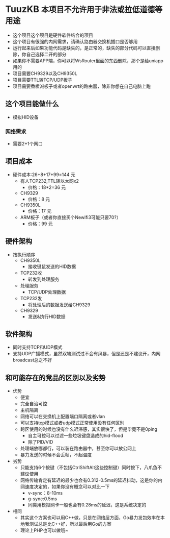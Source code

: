 # TuuzKB **`本项目不允许用于非法或拉低道德等用途`**

- 这个项目这个项目是硬件软件结合的项目
- 这个项目有很强的内网需求，请确认路由器交换机插口是否够用
- 运行起来后如果功能代码是缺失的，是正常的，缺失的部分代码可以直接删除，你自己选择二开的部分
- 如果你不需要APP端，你可以将WsRouter里面的东西删除，那个是给uniapp用的
- 项目需要CH9329以及CH9350L
- 项目需要TTL转TCP/UDP板子
- 项目需要香橙派板子或者openwrt的路由器，除非你想在自己电脑上跑

## 这个项目能做什么

- 模拟HID设备

### 网络需求

- 需要2+1个网口

## 项目成本

- 硬件成本:26+8+17+99=144 元
    - 有人TCP232,TTL转以太网x2
        - 价格：18*2=36 元
    - CH9329
        - 价格：8 元
    - CH9350L
        - 价格：17 元
    - ARM板子（或者你直接买个Newifi3可能只要70?）
        - 价格：99 元

## 硬件架构

- 按执行顺序
    - CH9350L
        - 接收键鼠发送的HID数据
    - TCP232收
        - 转发到处理服务
    - 处理服务
        - TCP/UDP处理数据
    - TCP232发
        - 将处理后的数据发送给CH9329
    - CH9329
        - 发送&执行HID数据

## 软件架构

- 同时支持TCP和UDP模式
- 支持UDP广播模式，虽然双端测试过不会有风暴，但是还是不建议开，内网broadcast总之不好

## 和可能存在的竞品的区别以及劣势

- 优势
    - 便宜
    - 完全自治可控
    - 主机隔离
    - 网络可以在交换机上配置端口隔离或者vlan
    - 可以支持tcp模式或者udp模式正常使用没有任何区别
  - 跨区使用的时候也没有什么迟滞感，其实很快了，但是毕竟不是0ping
      - 自主可控可以过滤一些垃圾键盘造成的hid-flood
      - 除了PID/VID
  - 处理端放哪都行，可以装在路由器中，甚至你可以放公网上
  - 暴力发送的时候不会丢帧，不起温度
- 劣势
    - 只能支持6个按键（不包括CtrlShiftAlt这些控制键）同时按下，八爪鱼不建议使用
    - 网络传输肯定有延迟的最少也会有0.312-0.5ms的延迟抖动，这是你的内网速度决定的，如果你没有概念可以对比一下
        - v-sync：8-10ms
        - g-sync:0.5ms
      - 同类用模拟网卡一般也会有0.28ms的延迟，这是系统决定的
- 相同
    - 其实这个方案也可以用C++做，只是在网络层方面，Go暴力发包效率在本地我测试总是比C++好，所以最后用Go的方案
    - 理论上PHP也可以做哦~